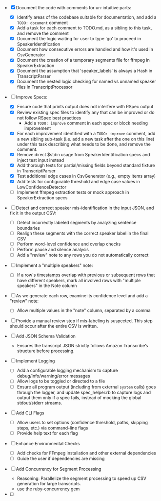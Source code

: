 - [x] Document the code with comments for un-intuitive parts:
  - [x] Identify areas of the codebase suitable for documentation, and add a `TODO: document` comment
  - [x] Add a task for each comment to TODO.md, as a sibling to this task, and remove the comment
  - [x] Document the logic waiting for user to type 'go' to proceed in SpeakerIdentification
  - [x] Document how consecutive errors are handled and how it's used in CsvGenerator
  - [x] Document the creation of a temporary segments file for ffmpeg in SpeakerExtraction
  - [x] Document the assumption that 'speaker_labels' is always a Hash in TranscriptParser
  - [x] Document the nested logic checking for named vs unnamed speaker files in TranscriptProcessor

- [ ] Improve Specs:
  - [x] Ensure code that prints output does not interfere with RSpec output
  - [x] Review existing spec files to identify any that can be improved or do not follow RSpec best practices
    - Add a `TODO: improve` comment in each spec or block needing improvement
  - [x] For each improvement identified with a `TODO: improve` comment, add a new sibling sub-task (i.e. add a new task
        after the one on this line) under this task describing what needs to be done, and remove the comment.
  - [x] Remove direct $stdin usage from SpeakerIdentification specs and inject test input instead
  - [x] Add thorough tests for partial/missing fields beyond standard fixture in TranscriptParser
  - [x] Test additional edge cases in CsvGenerator (e.g., empty items array)
  - [x] Add tests for configurable threshold and edge case values in LowConfidenceDetector
  - [ ] Implement ffmpeg extraction tests or mock approach in SpeakerExtraction specs

- [ ] Detect and correct speaker mis-identification in the input JSON, and fix it in the output CSV:
  - [ ] Detect incorrectly labeled segments by analyzing sentence boundaries
  - [ ] Realign these segments with the correct speaker label in the final CSV
  - [ ] Perform word-level confidence and overlap checks
  - [ ] Perform pause and silence analysis
  - [ ] Add a "review" note to any rows you do not automatically correct

- [ ] Implement a "multiple speakers" note:
  - [ ] If a row's timestamps overlap with previous or subsequent rows that have different speakers, mark all involved rows with "multiple speakers" in the Note column

- [ ] As we generate each row, examine its confidence level and add a "review" note:
  - [ ] Allow multiple values in the "note" column, separated by a comma

- [ ] Provide a manual review step if mis-labeling is suspected. This step should occur after the entire CSV is written.

- [ ] Add JSON Schema Validation
  - Ensures the transcript JSON strictly follows Amazon Transcribe’s structure before processing.

- [ ] Implement Logging
  - [ ] Add a configurable logging mechanism to capture debug/info/warning/error messages
  - [ ] Allow logs to be toggled or directed to a file
  - [ ] Ensure all program output (including from external `system` calls) goes through the logger, and update
        spec_helper.rb to capture logs and output them only if a spec fails, instead of mocking the global stdout/stderr
        streams.

- [ ] Add CLI Flags
  - [ ] Allow users to set options (confidence threshold, paths, skipping steps, etc.) via command-line flags
  - [ ] Provide help text for each flag

- [ ] Enhance Environmental Checks
  - [ ] Add checks for FFmpeg installation and other external dependencies
  - [ ] Guide the user if dependencies are missing

- [ ] Add Concurrency for Segment Processing
  - Reasoning: Parallelize the segment processing to speed up CSV generation for large transcripts.
  - use the ruby-concurrency gem

- [ ] 
